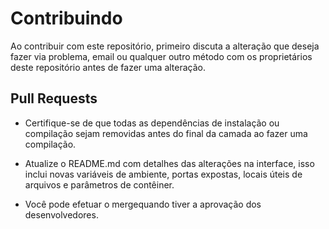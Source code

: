 # Contribuindo

Ao contribuir com este repositório, primeiro discuta a alteração que deseja fazer via problema, email ou qualquer outro método com os proprietários deste repositório antes de fazer uma alteração.


## Pull Requests

- Certifique-se de que todas as dependências de instalação ou compilação sejam removidas antes do final da camada ao fazer uma compilação.

- Atualize o README.md com detalhes das alterações na interface, isso inclui novas variáveis de ambiente, portas expostas, locais úteis de arquivos e parâmetros de contêiner.

- Você pode efetuar o mergequando tiver a aprovação dos desenvolvedores.